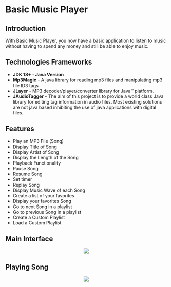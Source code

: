 <!--Project Name-->
<h1>Basic Music Player</h1>

<!--Introduction-->
<h2>Introduction</h2>
<p>With Basic Music Player, you now have a basic application to listen to music without having to spend any money and still be able to enjoy music.</a>
</p>

<!--Technologies/Frameworks-->
<h2>Technologies Frameworks</h2>
<ul>
  <li><b>JDK 18+ - Java Version</b></li>
  <li><b>Mp3Magic</b> - A java library for reading mp3 files and manipulating mp3 file ID3 tags</li>
  <li><b>JLayer</b> - MP3 decoder/player/converter library for Java™ platform. </li>
  <li><b>JAudioTagger</b> - The aim of this project is to provide a world class Java library for editing tag information in audio files. Most existing solutions are not java based inhibiting the use of java applications with digital files. </li>
</ul>

<!--Features-->
<h2>Features</h2>
<ul>
  <li>Play an MP3 File (Song)</li>
  <li>Display Title of Song</li>
  <li>Display Artist of Song</li>
  <li>Display the Length of the Song</li>
  <li>Playback Functionality</li>
  <li>Pause Song</li>
    <li>Resume Song</li>
  <li>Set timer</li>
  <li>Replay Song</li>
  <li>Display Music Wave of each Song</li>
  <li>Create a list of your favorites</li>
  <li>Display your favorites Song</li>
  <li>Go to next Song in a playlist</li>
  <li>Go to previous Song in a playlist</li>
  <li>Create a Custom Playlist</li>
  <li>Load a Custom Playlist</li>
</ul>


<!--Screenshots (GIFs/PNGs)-->
<h2>Main Interface</h2>
<p align="center">
  <img src="https://github.com/user-attachments/assets/083f9eb3-cb0e-4fad-bf41-325d730640ef"
>
</p>

<h2>Playing Song</h2>
<p align="center">
  <img src="https://github.com/user-attachments/assets/6138d887-83d0-4cc0-b015-357842b371b8"
>
</p>
